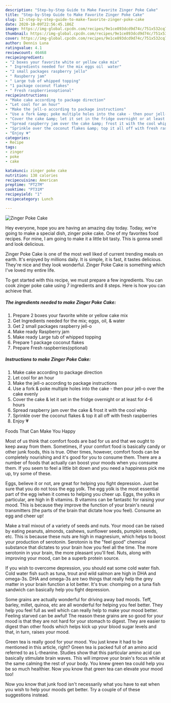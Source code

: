 ```yaml
---
description: "Step-by-Step Guide to Make Favorite Zinger Poke Cake"
title: "Step-by-Step Guide to Make Favorite Zinger Poke Cake"
slug: 12-step-by-step-guide-to-make-favorite-zinger-poke-cake
date: 2020-10-09T22:56:45.186Z
image: https://img-global.cpcdn.com/recipes/9e1ce893dcd9d74c/751x532cq70/zinger-poke-cake-recipe-main-photo.jpg
thumbnail: https://img-global.cpcdn.com/recipes/9e1ce893dcd9d74c/751x532cq70/zinger-poke-cake-recipe-main-photo.jpg
cover: https://img-global.cpcdn.com/recipes/9e1ce893dcd9d74c/751x532cq70/zinger-poke-cake-recipe-main-photo.jpg
author: Dennis Luna
ratingvalue: 4.1
reviewcount: 46468
recipeingredient:
- "2 boxes your favorite white or yellow cake mix"
- " Ingredients needed for the mix eggs oil  water"
- "2 small packages raspberry jello"
- " Raspberry jam"
- " Large tub of whipped topping"
- "1 package coconut flakes"
- " Fresh raspberriesoptional"
recipeinstructions:
- "Make cake according to package direction"
- "Let cool for an hour"
- "Make the jell-o according to package instructions"
- "Use a fork &amp; poke multiple holes into the cake - then pour jell-o over the cake evenly"
- "Cover the cake &amp; let it set in the fridge overnight or at least for 4-6 hours"
- "Spread raspberry jam over the cake &amp; frost it with the cool whip"
- "Sprinkle over the coconut flakes &amp; top it all off with fresh raspberries"
- "Enjoy 💗"
categories:
- Recipe
tags:
- zinger
- poke
- cake

katakunci: zinger poke cake 
nutrition: 138 calories
recipecuisine: American
preptime: "PT27M"
cooktime: "PT31M"
recipeyield: "1"
recipecategory: Lunch

---
```



![Zinger Poke Cake](https://img-global.cpcdn.com/recipes/9e1ce893dcd9d74c/751x532cq70/zinger-poke-cake-recipe-main-photo.jpg)

Hey everyone, hope you are having an amazing day today. Today, we're going to make a special dish, zinger poke cake. One of my favorites food recipes. For mine, I am going to make it a little bit tasty. This is gonna smell and look delicious.

Zinger Poke Cake is one of the most well liked of current trending meals on earth. It's enjoyed by millions daily. It is simple, it is fast, it tastes delicious. They're nice and they look wonderful. Zinger Poke Cake is something which I've loved my entire life.




To get started with this recipe, we must prepare a few ingredients. You can cook zinger poke cake using 7 ingredients and 8 steps. Here is how you can achieve that.

<!--inarticleads1-->

##### The ingredients needed to make Zinger Poke Cake:

1. Prepare 2 boxes your favorite white or yellow cake mix
1. Get  Ingredients needed for the mix; eggs, oil, &amp; water
1. Get 2 small packages raspberry jell-o
1. Make ready  Raspberry jam
1. Make ready  Large tub of whipped topping
1. Prepare 1 package coconut flakes
1. Prepare  Fresh raspberries(optional)




<!--inarticleads2-->

##### Instructions to make Zinger Poke Cake:

1. Make cake according to package direction
1. Let cool for an hour
1. Make the jell-o according to package instructions
1. Use a fork &amp; poke multiple holes into the cake - then pour jell-o over the cake evenly
1. Cover the cake &amp; let it set in the fridge overnight or at least for 4-6 hours
1. Spread raspberry jam over the cake &amp; frost it with the cool whip
1. Sprinkle over the coconut flakes &amp; top it all off with fresh raspberries
1. Enjoy 💗




Foods That Can Make You Happy


Most of us think that comfort foods are bad for us and that we ought to keep away from them. Sometimes, if your comfort food is basically candy or other junk foods, this is true. Other times, however, comfort foods can be completely nourishing and it's good for you to consume them. There are a number of foods that actually can boost your moods when you consume them. If you seem to feel a little bit down and you need a happiness pick me up, try some of these.

Eggs, believe it or not, are great for helping you fight depression. Just be sure that you do not toss the egg yolk. The egg yolk is the most essential part of the egg iwhen it comes to helping you cheer up. Eggs, the yolks in particular, are high in B vitamins. B vitamins can be fantastic for raising your mood. This is because they improve the function of your brain's neural transmitters (the parts of the brain that dictate how you feel). Consume an egg and cheer up!

Make a trail mixout of a variety of seeds and nuts. Your mood can be raised by eating peanuts, almonds, cashews, sunflower seeds, pumpkin seeds, etc. This is because these nuts are high in magnesium, which helps to boost your production of serotonin. Serotonin is the "feel good" chemical substance that dictates to your brain how you feel all the time. The more serotonin in your brain, the more pleasant you'll feel. Nuts, along with improving your mood, can be a superb protein source.

If you wish to overcome depression, you should eat some cold water fish. Cold water fish such as tuna, trout and wild salmon are high in DHA and omega-3s. DHA and omega-3s are two things that really help the grey matter in your brain function a lot better. It's true: chomping on a tuna fish sandwich can basically help you fight depression. 

Some grains are actually wonderful for driving away bad moods. Teff, barley, millet, quinoa, etc are all wonderful for helping you feel better. They help you feel full as well which can really help to make your mood better. Feeling starved can be awful! The reason these grains are so good for your mood is that they are not hard for your stomach to digest. They are easier to digest than other foods which helps kick up your blood sugar levels and that, in turn, raises your mood.

Green tea is really good for your mood. You just knew it had to be mentioned in this article, right? Green tea is packed full of an amino acid referred to as L-theanine. Studies show that this particular amino acid can basically stimulate brain waves. This will improve your brain's focus while at the same calming the rest of your body. You knew green tea could help you be so much healthier. Now you know that green tea can elevate your mood too!

Now you know that junk food isn't necessarily what you have to eat when you wish to help your moods get better. Try  a  couple of  of  these  suggestions  instead.

